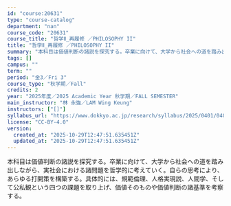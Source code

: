 ```yaml
---
id: "course:20631"
type: "course-catalog"
department: "nan"
course_code: "20631"
course_title: "哲学Ⅱ_再履修 ／PHILOSOPHY II"
title: "哲学Ⅱ_再履修 ／PHILOSOPHY II"
summary: "本科目は価値判断の諸説を探究する。卒業に向けて、大学から社会への道を踏み出しながら、実社会における諸問題を哲学的に考えていく。自らの思考により、あらゆる打開策を構築する。具体的には、規範倫理、人格実現説、人間学、そして公私観という四つの課題…"
tags: []
campus: ""
term: ""
period: "金3／Fri 3"
course_type: "秋学期／Fall"
credits: 2
year: "2025年度／2025 Academic Year 秋学期／FALL SEMESTER"
main_instructor: "林 永強／LAM Wing Keung"
instructors: ["[]"]
syllabus_url: "https://www.dokkyo.ac.jp/research/syllabus/2025/0401/0401_20631_ja_JP.html"
license: "CC-BY-4.0"
version:
  created_at: "2025-10-29T12:47:51.635451Z"
  updated_at: "2025-10-29T12:47:51.635451Z"
---
```

本科目は価値判断の諸説を探究する。卒業に向けて、大学から社会への道を踏み出しながら、実社会における諸問題を哲学的に考えていく。自らの思考により、あらゆる打開策を構築する。具体的には、規範倫理、人格実現説、人間学、そして公私観という四つの課題を取り上げ、価値そのものや価値判断の諸基準を考察する。
